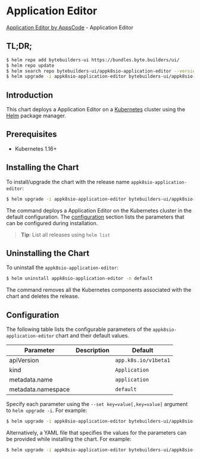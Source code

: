 # Application Editor

[Application Editor by AppsCode](https://byte.builders) - Application Editor

## TL;DR;

```bash
$ helm repo add bytebuilders-ui https://bundles.byte.builders/ui/
$ helm repo update
$ helm search repo bytebuilders-ui/appk8sio-application-editor --version=v0.4.1
$ helm upgrade -i appk8sio-application-editor bytebuilders-ui/appk8sio-application-editor -n default --create-namespace --version=v0.4.1
```

## Introduction

This chart deploys a Application Editor on a [Kubernetes](http://kubernetes.io) cluster using the [Helm](https://helm.sh) package manager.

## Prerequisites

- Kubernetes 1.16+

## Installing the Chart

To install/upgrade the chart with the release name `appk8sio-application-editor`:

```bash
$ helm upgrade -i appk8sio-application-editor bytebuilders-ui/appk8sio-application-editor -n default --create-namespace --version=v0.4.1
```

The command deploys a Application Editor on the Kubernetes cluster in the default configuration. The [configuration](#configuration) section lists the parameters that can be configured during installation.

> **Tip**: List all releases using `helm list`

## Uninstalling the Chart

To uninstall the `appk8sio-application-editor`:

```bash
$ helm uninstall appk8sio-application-editor -n default
```

The command removes all the Kubernetes components associated with the chart and deletes the release.

## Configuration

The following table lists the configurable parameters of the `appk8sio-application-editor` chart and their default values.

|     Parameter      | Description |             Default             |
|--------------------|-------------|---------------------------------|
| apiVersion         |             | <code>app.k8s.io/v1beta1</code> |
| kind               |             | <code>Application</code>        |
| metadata.name      |             | <code>application</code>        |
| metadata.namespace |             | <code>default</code>            |


Specify each parameter using the `--set key=value[,key=value]` argument to `helm upgrade -i`. For example:

```bash
$ helm upgrade -i appk8sio-application-editor bytebuilders-ui/appk8sio-application-editor -n default --create-namespace --version=v0.4.1 --set apiVersion=app.k8s.io/v1beta1
```

Alternatively, a YAML file that specifies the values for the parameters can be provided while
installing the chart. For example:

```bash
$ helm upgrade -i appk8sio-application-editor bytebuilders-ui/appk8sio-application-editor -n default --create-namespace --version=v0.4.1 --values values.yaml
```
